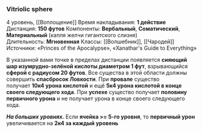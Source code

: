 ### Vitriolic sphere
4 уровень, [[Воплощение]]
Время накладывания: **1 действие**
Дистанция: **150 футов**
Компоненты: **Вербальный**, **Соматический**, **Материальный** (капля желчи гигантского слизня)
Длительность: **Мгновенная**
Классы: [[Волшебник]], [[Чародей]]
Источники: «Princes of the Apocalypse», «Xanathar's Guide to Everything»

В указанной вами точке в пределах дистанции появляется **сияющий шар изумрудно-зелёной кислоты диаметром 1 фут**, взрывающийся **сферой с радиусом 20 футов**. Все существа в этой области должны совершить **спасбросок Ловкости**. При **провале** существо получает **10к4 урона кислотой** и ещё **5к4 урона кислотой в конце своего следующего хода**. При **успехе** существо получает **половину первичного урона** и не получает урона в конце своего следующего хода.

**_На больших уровнях._** Если **ячейка >= 5-го уровня**, то **первичный урон** увеличивается на **2к4 за каждый уровень**